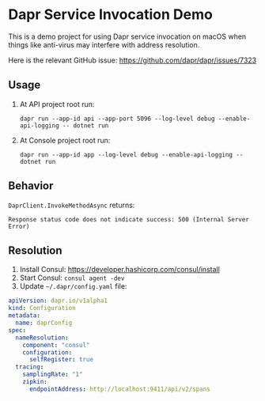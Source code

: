 # Dapr Service Invocation Demo

This is a demo project for using Dapr service invocation on macOS when things like anti-virus may interfere with address resolution.

Here is the relevant GitHub issue: https://github.com/dapr/dapr/issues/7323

## Usage

1. At API project root run:

   ```
   dapr run --app-id api --app-port 5096 --log-level debug --enable-api-logging -- dotnet run
   ```
2. At Console project root run: 
   
   ```
   dapr run --app-id app --log-level debug --enable-api-logging -- dotnet run
   ```

## Behavior

`DaprClient.InvokeMethodAsync` returns:

```
Response status code does not indicate success: 500 (Internal Server Error)
``````

## Resolution

1. Install Consul: https://developer.hashicorp.com/consul/install
2. Start Consul: `consul agent -dev`
3. Update `~/.dapr/config.yaml` file:

```yaml
apiVersion: dapr.io/v1alpha1
kind: Configuration
metadata:
  name: daprConfig
spec:
  nameResolution:
    component: "consul"
    configuration:
      selfRegister: true
  tracing:
    samplingRate: "1"
    zipkin:
      endpointAddress: http://localhost:9411/api/v2/spans
```
